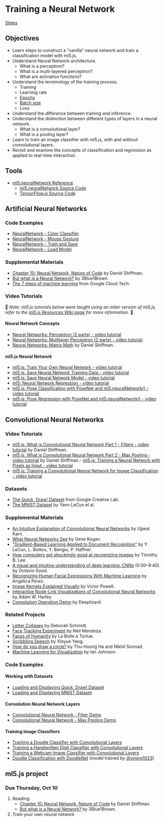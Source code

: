 # Training a Neural Network

[Slides](https://docs.google.com/presentation/d/1VfD-AfsOtljmxXpR_1hj_M7yOC0zwSRRb-9HfYj4oNs/edit?usp=sharing)

## Objectives

- Learn steps to construct a "vanilla" neural network and train a classification model with ml5.js.
- Understand Neural Network architecture.
  - What is a perceptron?
  - What is a multi-layered perceptron?
  - What are activation functions?
- Understand the terminology of the training process.
  - Training
  - Learning rate
  - [Epochs](https://docs.ml5js.org/#/learn/ml5-glossary?id=epochs)
  - [Batch size](https://docs.ml5js.org/#/learn/ml5-glossary?id=batch-size)
  - Loss
- Understand the difference between training and inference.
- Understand the distinction between different types of layers in a neural network.
  - What is a convolutional layer?
  - What is a pooling layer?
- Learn to train an image classifier with ml5.js, with and without convolutional layers.
- Revisit and examine the concepts of classification and regression as applied to real-time interaction.

## Tools

- [ml5.neuralNetwork Reference](https://docs.ml5js.org/#/reference/neural-network)
  - [ml5.neuralNetwork Source Code](https://github.com/ml5js/ml5-next-gen/tree/main/src/NeuralNetwork)
  - [TensorFlow.js Source Code](https://github.com/tensorflow/tfjs)

## Artificial Neural Networks

### Code Examples

- [NeuralNetwork - Color Classifier](https://editor.p5js.org/ml5/sketches/eGHBdmCLe)
- [NeuralNetwork - Mouse Gesture](https://editor.p5js.org/ml5/sketches/FdXAgrA3N)
- [NeuralNetwork - Train and Save](https://editor.p5js.org/ml5/sketches/rR51vvi-u)
- [NeuralNetwork - Load Model](https://editor.p5js.org/yining/sketches/XHGgqSLNu)

### Supplemental Materials

- [Chapter 10: Neural Network, Nature of Code](https://natureofcode.com/book/chapter-10-neural-networks/) by Daniel Shiffman.
- [But what _is_ a Neural Network?](https://youtu.be/aircAruvnKk?list=PLZHQObOWTQDNU6R1_67000Dx_ZCJB-3pi) by 3Blue1Brown.
- [The 7 steps of machine learning](https://www.youtube.com/watch?v=nKW8Ndu7Mjw) from Google Cloud Tech.

### Video Tutorials

🚨 _Note: ml5.js tutorials below were taught using an older version of ml5.js, refer to the [ml5.js Resources Wiki page](https://github.com/jackbdu/Intro-ML-Arts-IMA-Summer24/wiki/ml5.js-Resources) for more information._ 🚨

#### Neural Network Concepts

- [Neural Networks: Perceptron (2 parts) - video tutorial](https://thecodingtrain.com/tracks/neural-networks/neural-networks/2-perceptron-part-1)
- [Neural Networks: Multilayer Perceptron (2 parts) - video tutorial](https://thecodingtrain.com/tracks/neural-networks/neural-networks/4-multilayer-perceptron-part-1).
- [Neural Networks: Matrix Math](https://thecodingtrain.com/tracks/neural-networks/neural-networks/6-matrix-math-basics) by Daniel Shiffman.

#### ml5.js Neural Network

- [ml5.js: Train Your Own Neural Network - video tutorial](https://thecodingtrain.com/tracks/ml5js-beginners-guide/ml5/6-train-your-own-neural-network/1-train-the-model)
- [ml5.js: Save Neural Network Training Data - video tutorial](https://thecodingtrain.com/tracks/ml5js-beginners-guide/ml5/6-train-your-own-neural-network/2-save-data)
- [ml5.js: Save Neural Network Model - video tutorial](https://thecodingtrain.com/tracks/ml5js-beginners-guide/ml5/6-train-your-own-neural-network/3-save-model)
- [ml5: Neural Network Regression - video tutorial](https://thecodingtrain.com/tracks/ml5js-beginners-guide/ml5/6-train-your-own-neural-network/4-regression)
- [ml5.js: Pose Classification with PoseNet and ml5.neuralNetwork() - video tutorial](https://thecodingtrain.com/tracks/ml5js-beginners-guide/ml5/7-posenet/2-pose-classifier)
- [ml5.js: Pose Regression with PoseNet and ml5.neuralNetwork() - video tutorial](https://thecodingtrain.com/tracks/ml5js-beginners-guide/ml5/7-posenet/3-pose-regression)

## Convolutional Neural Networks

### Video Tutorials

- [ml5.js: What is Convolutional Neural Network Part 1 - Filters - video tutorial](https://youtu.be/qPKsVAI_W6M) by Daniel Shiffman.
- [ml5.js: What is Convolutional Neural Network Part 2 - Max Pooling - video tutorial](https://youtu.be/pRWq_mtuppU) by Daniel Shiffman.- [ml5.js: Training a Neural Network with Pixels as Input - video tutorial](https://www.youtube.com/watch?v=UaKab6h9Z0I)
- [ml5.js: Training a Convolutional Neural Network for Image Classification - video tutorial](https://www.youtube.com/watch?v=hWurN0XhzLY)

### Datasets

- [The Quick, Draw! Dataset](https://github.com/googlecreativelab/quickdraw-dataset) from Google Creative Lab.
- [The MNIST Dataset](https://yann.lecun.com/exdb/mnist/) by Yann LeCun el al.

### Supplemental Materials

- [An Intuitive Explanation of Convolutional Neural Networks](https://ujjwalkarn.me/2016/08/11/intuitive-explanation-convnets/) by Ujjwal Karn.
- [What Neural Networks See](https://experiments.withgoogle.com/what-neural-nets-see) by Gene Kogan.
- ["Gradient-Based Learning Applied to Document Recognition"](http://yann.lecun.com/exdb/publis/pdf/lecun-01a.pdf) by Y. LeCun, L. Bottou, Y. Bengio, P. Haffner.
- [How computers got shockingly good at recognizing images](https://arstechnica.com/science/2018/12/how-computers-got-shockingly-good-at-recognizing-images/) by Timothy B. Lee.
- [A visual and intuitive understanding of deep learning, CNNs](https://www.youtube.com/watch?v=Oqm9vsf_hvU) (0:00–9:40) by Octavio Good.
- [Recognizing Human Facial Expressions With Machine Learning](https://thoughtworksarts.io/blog/recognizing-facial-expressions-machine-learning/) by Angelica Perez.
- [Image Kernels Explained Visually](http://setosa.io/ev/image-kernels/) by Victor Powell.
- [Interactive Node-Link Visualizations of Convolutional Neural Networks](https://adamharley.com/nn_vis/) by Adam W. Harley.
- [Convolution Operation Demo](https://deeplizard.com/resource/pavq7noze2) by Deeplizard.

### Related Projects

- [Letter Collages](http://frauzufall.de/en/2017/google-quick-draw/) by Deborah Schmidt.
- [Face Tracking Experiment](https://www.instagram.com/p/BUU8TuQD6_v/) by Neil Mendoza.
- [Faces of Humanity](http://project.laboiteatortue.com/facesofhumanity/) by La Boite à Tortue.
- [Scribbling Speech](http://xinyue.de/scribbling-speech.html) by Xinyue Yang.
- [How do you draw a circle?](https://qz.com/994486/the-way-you-draw-circles-says-a-lot-about-you/) by Thu-Huong Ha and Nikhil Sonnad.
- [Machine Learning for Visualization](https://medium.com/@enjalot/machine-learning-for-visualization-927a9dff1cab) by Ian Johnson.

### Code Examples

#### Working with Datasets

- [Loading and Displaying Quick, Draw! Dataset](https://editor.p5js.org/jackbdu/sketches/UC_KqRr121)
- [Loading and Displaying MNIST Dataset](https://editor.p5js.org/jackbdu/sketches/E1Bb3KmLl)

#### Convolution Neural Network Layers

- [Convolutional Neural Network - Filter Demo](https://editor.p5js.org/codingtrain/sketches/BN1lE-gyl)
- [Convolutional Neural Network - Max Pooling Demo](https://editor.p5js.org/codingtrain/sketches/GMRfsK7Wn)

#### Training Image Classifiers

- [Training a Doodle Classifier with Convolutional Layers](https://editor.p5js.org/jackbdu/sketches/Id2cg4UQL)
- [Training a Handwritten Digit Classifier with Convolutional Layers](https://editor.p5js.org/jackbdu/sketches/ab7lfmRyH)
- [Training a Webcam Image Classifier with Convolutional Layers](https://editor.p5js.org/jackbdu/sketches/7Y6VDvUO6)
- [Doodle Classification with DoodleNet](https://editor.p5js.org/jackbdu/sketches/ts3fuRZGW) (model trained by [@yining1023](https://github.com/yining1023))

## ml5.js project

### Due Thursday, Oct 10

1. Reading:
   - [Chapter 10: Neural Network, Nature of Code](https://natureofcode.com/book/chapter-10-neural-networks/) by Daniel Shiffman.
   - [But what _is_ a Neural Network?](https://youtu.be/aircAruvnKk?list=PLZHQObOWTQDNU6R1_67000Dx_ZCJB-3pi) by 3Blue1Brown.
2. Train your own neural network
